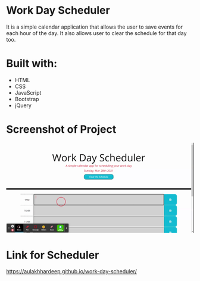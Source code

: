# Work Day Scheduler

It is a simple calendar application that allows the user to save events for each hour of the day. It also allows user to clear the schedule for that day too.

# Built with:
* HTML
* CSS
* JavaScript
* Bootstrap
* jQuery

# Screenshot of Project

![](Assets/demo.gif)

# Link for Scheduler
https://aulakhhardeep.github.io/work-day-scheduler/








